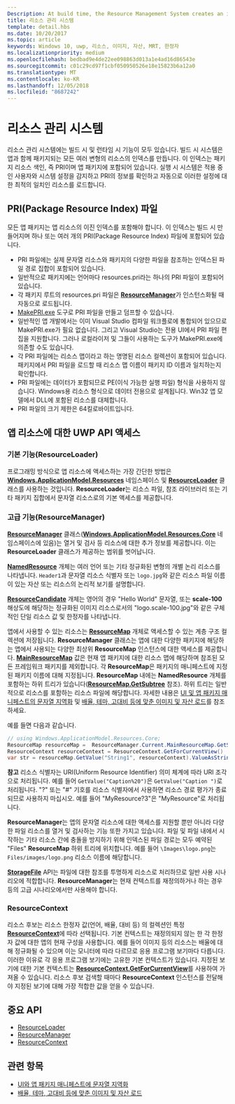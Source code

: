 ```yaml
---
Description: At build time, the Resource Management System creates an index of all the different variants of the resources that are packaged up with your app. At run-time, the system detects the user and machine settings that are in effect and loads the resources that are the best match for those settings.
title: 리소스 관리 시스템
template: detail.hbs
ms.date: 10/20/2017
ms.topic: article
keywords: Windows 10, uwp, 리소스, 이미지, 자산, MRT, 한정자
ms.localizationpriority: medium
ms.openlocfilehash: bedbad9e4de22ee098863d013a1e4ad16d86543e
ms.sourcegitcommit: c01c29cd97f1cbf050950526e18e15823b6a12a0
ms.translationtype: MT
ms.contentlocale: ko-KR
ms.lasthandoff: 12/05/2018
ms.locfileid: "8687242"
---
```

# <a name="resource-management-system"></a>리소스 관리 시스템
리소스 관리 시스템에는 빌드 시 및 런타임 시 기능이 모두 있습니다. 빌드 시 시스템은 앱과 함께 패키지되는 모든 여러 변형의 리소스의 인덱스를 만듭니다. 이 인덱스는 패키지 리소스 색인, 즉 PRI이며 앱 패키지에 포함되어 있습니다. 실행 시 시스템은 적용 중인 사용자와 시스템 설정을 감지하고 PRI의 정보를 확인하고 자동으로 이러한 설정에 대한 최적의 일치인 리소스를 로드합니다.

## <a name="package-resource-index-pri-file"></a>PRI(Package Resource Index) 파일
모든 앱 패키지는 앱 리소스의 이진 인덱스를 포함해야 합니다. 이 인덱스는 빌드 시 만들어지며 하나 또는 여러 개의 PRI(Package Resource Index) 파일에 포함되어 있습니다.

- PRI 파일에는 실제 문자열 리소스와 패키지의 다양한 파일을 참조하는 인덱스된 파일 경로 집합이 포함되어 있습니다.
- 일반적으로 패키지에는 언어마다 resources.pri라는 하나의 PRI 파일이 포함되어 있습니다.
- 각 패키지 루트의 resources.pri 파일은 [**ResourceManager**](/uwp/api/windows.applicationmodel.resources.core.resourcemanager?branch=live)가 인스턴스화될 때 자동으로 로드됩니다.
- [MakePRI.exe](compile-resources-manually-with-makepri.md) 도구로 PRI 파일을 만들고 덤프할 수 있습니다.
- 일반적인 앱 개발에서는 이미 Visual Studio 컴파일 워크플로에 통합되어 있으므로 MakePRI.exe가 필요 없습니다. 그리고 Visual Studio는 전용 UI에서 PRI 파일 편집을 지원합니다. 그러나 로컬라이저 및 그들이 사용하는 도구가 MakePRI.exe에 의존할 수도 있습니다.
- 각 PRI 파일에는 리소스 맵이라고 하는 명명된 리소스 컬렉션이 포함되어 있습니다. 패키지에서 PRI 파일을 로드할 때 리소스 맵 이름이 패키지 ID 이름과 일치하는지 확인합니다.
- PRI 파일에는 데이터가 포함되므로 PE(이식 가능한 실행 파일) 형식을 사용하지 않습니다. Windows용 리소스 형식으로 데이터 전용으로 설계됩니다. Win32 앱 모델에서 DLL에 포함된 리소스를 대체합니다.
- PRI 파일의 크기 제한은 64킬로바이트입니다.

## <a name="uwp-api-access-to-app-resources"></a>앱 리소스에 대한 UWP API 액세스

### <a name="basic-functionality-resourceloader"></a>기본 기능(ResourceLoader)
프로그래밍 방식으로 앱 리소스에 액세스하는 가장 간단한 방법은 [**Windows.ApplicationModel.Resources**](/uwp/api/windows.applicationmodel.resources?branch=live) 네임스페이스 및 [**ResourceLoader**](/uwp/api/windows.applicationmodel.resources.resourceloader?branch=live) 클래스를 사용하는 것입니다. **ResourceLoader**는 리소스 파일, 참조 라이브러리 또는 기타 패키지 집합에서 문자열 리소스로의 기본 액세스를 제공합니다.

### <a name="advanced-functionality-resourcemanager"></a>고급 기능(ResourceManager)
[**ResourceManager**](/uwp/api/windows.applicationmodel.resources.core.resourcemanager?branch=live) 클래스([**Windows.ApplicationModel.Resources.Core**](/uwp/api/windows.applicationmodel.resources.core?branch=live) 네임스페이스에 있음)는 열거 및 검사 등 리소스에 대한 추가 정보를 제공합니다. 이는 **ResourceLoader** 클래스가 제공하는 범위를 벗어납니다.

[**NamedResource**](/uwp/api/windows.applicationmodel.resources.core.namedresource?branch=live) 개체는 여러 언어 또는 기타 정규화된 변형의 개별 논리 리소스를 나타냅니다. `Header1`과 문자열 리소스 식별자 또는 `logo.jpg`와 같은 리소스 파일 이름이 있는 자산 또는 리소스의 논리적 보기를 설명합니다.

[**ResourceCandidate**](/uwp/api/windows.applicationmodel.resources.core.resourcecandidate?branch=live) 개체는 영어의 경우 "Hello World" 문자열, 또는 **scale-100** 해상도에 해당하는 정규화된 이미지 리소스로서의 "logo.scale-100.jpg"와 같은 구체적인 단일 리소스 값 및 한정자를 나타냅니다.

앱에서 사용할 수 있는 리소스는 [**ResourceMap**](/uwp/api/windows.applicationmodel.resources.core.resourcemap?branch=live) 개체로 액세스할 수 있는 계층 구조 컬렉션에 저장됩니다. **ResourceManager** 클래스는 앱에 대한 다양한 패키지에 해당하는 앱에서 사용되는 다양한 최상위 **ResourceMap** 인스턴스에 대한 액세스를 제공합니다. [**MainResourceMap**](/uwp/api/windows.applicationmodel.resources.core.resourcemanager.MainResourceMap) 값은 현재 앱 패키지에 대한 리소스 맵에 해당하며 참조된 모든 프레임워크 패키지를 제외합니다. 각 **ResourceMap**은 패키지의 매니페스트에 지정된 패키지 이름에 대해 지정됩니다. **ResourceMap** 내에는 **NamedResource** 개체를 포함하는 하위 트리가 있습니다([**ResourceMap.GetSubtree**](/uwp/api/windows.applicationmodel.resources.core.resourcemap.getsubtree?branch=live) 참조). 하위 트리는 일반적으로 리소스를 포함하는 리소스 파일에 해당합니다. 자세한 내용은 [UI 및 앱 패키지 매니페스트의 문자열 지역화](localize-strings-ui-manifest.md) 및 [배율, 테마, 고대비 등에 맞춘 이미지 및 자산 로드](images-tailored-for-scale-theme-contrast.md)를 참조하세요.

예를 들면 다음과 같습니다.

```csharp
// using Windows.ApplicationModel.Resources.Core;
ResourceMap resourceMap =  ResourceManager.Current.MainResourceMap.GetSubtree("Resources");
ResourceContext resourceContext = ResourceContext.GetForCurrentView()
var str = resourceMap.GetValue("String1", resourceContext).ValueAsString;
```

**참고** 리소스 식별자는 URI(Uniform Resource Identifier) 의미 체계에 따라 URI 조각으로 처리됩니다. 예를 들어 `GetValue("Caption%20")`은 `GetValue("Caption ")`로 처리됩니다. "?" 또는 "#" 기호를 리소스 식별자에서 사용하면 리소스 경로 평가가 종료되므로 사용하지 마십시오. 예를 들어 "MyResource?3"은 "MyResource"로 처리됩니다.

**ResourceManager**는 앱의 문자열 리소스에 대한 액세스를 지원할 뿐만 아니라 다양한 파일 리소스를 열거 및 검사하는 기능 또한 가지고 있습니다. 파일 및 파일 내에서 시작하는 기타 리소스 간에 충돌을 방지하기 위해 인덱스된 파일 경로는 모두 예약된 "Files" **ResourceMap** 하위 트리에 위치합니다. 예를 들어 `\Images\logo.png`는 `Files/images/logo.png` 리소스 이름에 해당합니다.

[**StorageFile**](/uwp/api/Windows.Storage.StorageFile?branch=live) API는 파일에 대한 참조를 투명하게 리소스로 처리하므로 일반 사용 시나리오에 적합합니다. **ResourceManager**는 현재 컨텍스트를 재정의하거나 하는 경우 등의 고급 시나리오에서만 사용해야 합니다.

### <a name="resourcecontext"></a>ResourceContext
리소스 후보는 리소스 한정자 값(언어, 배율, 대비 등) 의 컬렉션인 특정 [**ResourceContext**](/uwp/api/Windows.ApplicationModel.Resources.Core.ResourceContext?branch=live)에 따라 선택됩니다. 기본 컨텍스트는 재정의되지 않는 한 각 한정자 값에 대한 앱의 현재 구성을 사용합니다. 예를 들어 이미지 등의 리소스는 배율에 대해 정규화될 수 있으며 이는 모니터에 따라 다르므로 응용 프로그램 보기마다 다릅니다. 이러한 이유로 각 응용 프로그램 보기에는 고유한 기본 컨텍스트가 있습니다. 지정된 보기에 대한 기본 컨텍스트는 [**ResourceContext.GetForCurrentView**](/uwp/api/windows.applicationmodel.resources.core.resourcecontext.GetForCurrentView)를 사용하여 가져올 수 있습니다. 리소스 후보 검색할 때마다 **ResourceContext** 인스턴스를 전달해야 지정된 보기에 대해 가장 적합한 값을 얻을 수 있습니다.

## <a name="important-apis"></a>중요 API
* [ResourceLoader](/uwp/api/windows.applicationmodel.resources.resourceloader?branch=live)
* [ResourceManager](/uwp/api/windows.applicationmodel.resources.core.resourcemanager?branch=live)
* [ResourceContext](/uwp/api/windows.applicationmodel.resources.core.resourcecontext?branch=live)

## <a name="related-topics"></a>관련 항목
* [UI와 앱 패키지 매니페스트에 문자열 지역화](localize-strings-ui-manifest.md)
* [배율, 테마, 고대비 등에 맞춘 이미지 및 자산 로드](images-tailored-for-scale-theme-contrast.md)
